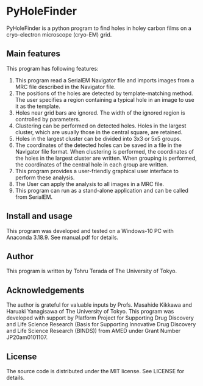 # PyHoleFinder
PyHoleFinder is a python program to find holes in holey carbon films on a cryo-electron microscope (cryo-EM) grid.

## Main features 
This program has following features:
1.	This program read a SerialEM Navigator file and imports images from a MRC file described in the Navigator file.
2.	The positions of the holes are detected by template-matching method. The user specifies a region containing a typical hole in an image to use it as the template.
3.	Holes near grid bars are ignored. The width of the ignored region is controlled by parameters.
4.	Clustering can be performed on detected holes. Holes in the largest cluster, which are usually those in the central square, are retained.
5.	Holes in the largest cluster can be divided into 3x3 or 5x5 groups.
6.	The coordinates of the detected holes can be saved in a file in the Navigator file format. When clustering is performed, the coordinates of the holes in the largest cluster are written. When grouping is performed, the coordinates of the central hole in each group are written.
7.	This program provides a user-friendly graphical user interface to perform these analysis.
8.	The User can apply the analysis to all images in a MRC file.
9.	This program can run as a stand-alone application and can be called from SerialEM.

## Install and usage
This program was developed and tested on a Windows-10 PC with Anaconda 3.18.9. See manual.pdf for details.

## Author
This program is written by Tohru Terada of The University of Tokyo.

## Acknowledgements
The author is grateful for valuable inputs by Profs. Masahide Kikkawa and Haruaki Yanagisawa of The University of Tokyo.
This program was developed with support by Platform Project for Supporting Drug Discovery and Life Science Research (Basis for Supporting Innovative Drug Discovery and Life Science Research (BINDS)) from AMED under Grant Number JP20am0101107.

## License
The source code is distributed under the MIT license. See LICENSE for details.
